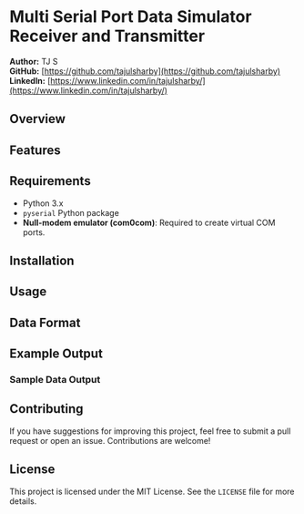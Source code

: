 # Multi Serial Port Data Simulator Receiver and Transmitter

**Author:** TJ S  
**GitHub:** [https://github.com/tajulsharby](https://github.com/tajulsharby)  
**LinkedIn:** [https://www.linkedin.com/in/tajulsharby/](https://www.linkedin.com/in/tajulsharby/)

## Overview


## Features


## Requirements

- Python 3.x
- `pyserial` Python package
- **Null-modem emulator (com0com)**: Required to create virtual COM ports.

## Installation

## Usage

## Data Format

## Example Output

### Sample Data Output

## Contributing

If you have suggestions for improving this project, feel free to submit a pull request or open an issue. Contributions are welcome!

## License

This project is licensed under the MIT License. See the `LICENSE` file for more details.
